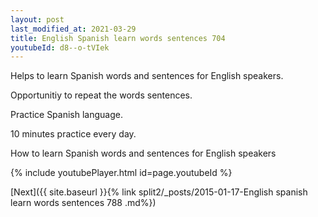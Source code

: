 ```yaml
---
layout: post
last_modified_at: 2021-03-29
title: English Spanish learn words sentences 704 
youtubeId: d8--o-tVIek
---
```

 
 
Helps to learn Spanish words and sentences for English speakers.

Opportunitiy to repeat the words sentences. 

Practice Spanish language. 
 
10 minutes practice every day. 
 
How to learn Spanish words and sentences for English speakers 
 
{% include youtubePlayer.html id=page.youtubeId %}
 
 
[Next]({{ site.baseurl }}{% link  split2/_posts/2015-01-17-English spanish learn words sentences 788 .md%})
 
